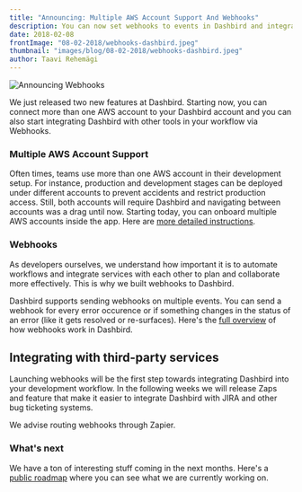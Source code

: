 ```yaml
---
title: "Announcing: Multiple AWS Account Support And Webhooks"
description: You can now set webhooks to events in Dashbird and integrate Dashbird with different platforms.
date: 2018-02-08
frontImage: "08-02-2018/webhooks-dashbird.jpeg"
thumbnail: "images/blog/08-02-2018/webhooks-dashbird.jpeg"
author: Taavi Rehemägi
---
```


![Announcing Webhooks](/images/blog/08-02-2018/webhooks-dashbird.jpeg)

We just released two new features at Dashbird. Starting now, you can connect more than one AWS account to your Dashbird account and you can also start integrating Dashbird with other tools in your workflow via Webhooks. 

### Multiple AWS Account Support

Often times, teams use more than one AWS account in their development setup. For instance, production and development stages can be deployed under different accounts to prevent accidents and restrict production access. Still, both accounts will require Dashbird and navigating between accounts was a drag until now. Starting today, you can onboard multiple AWS accounts inside the app. Here are <a href='/docs/user-guide/adding-aws-account/' target='_blank'>more detailed instructions</a>.

### Webhooks

As developers ourselves, we understand how important it is to automate workflows and integrate services with each other to plan and collaborate more effectively. This is why we built webhooks to Dashbird.

Dashbird supports sending webhooks on multiple events. You can send a webhook for every error occurence or if something changes in the status of an error (like it gets resolved or re-surfaces). Here's the <a href='/docs/integrations/managing-webhooks' target='_blank'>full overview</a> of how webhooks work in Dashbird.

## Integrating with third-party services

Launching webhooks will be the first step towards integrating Dashbird into your development workflow. In the following weeks we will release Zaps and feature that make it  easier to integrate Dashbird with JIRA and other bug ticketing systems.

We advise routing webhooks through Zapier.


### What's next

We have a ton of interesting stuff coming in the next months. Here's a <a href='https://trello.com/b/DtOA1rio/public-roadmap' target='_blank'>public roadmap</a> where you can see what we are currently working on.
